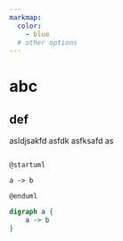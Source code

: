 ```yaml
---
markmap:
  color:
    - blue
  # other options
---
```





# abc


## def

asldjsakfd
asfdk
asfksafd
as


```plantuml

@startuml

a -> b

@enduml

```


```dot
digraph a {
    a -> b
}


```